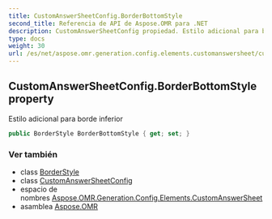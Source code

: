 ```yaml
---
title: CustomAnswerSheetConfig.BorderBottomStyle
second_title: Referencia de API de Aspose.OMR para .NET
description: CustomAnswerSheetConfig propiedad. Estilo adicional para borde inferior
type: docs
weight: 30
url: /es/net/aspose.omr.generation.config.elements.customanswersheet/customanswersheetconfig/borderbottomstyle/
---
```

## CustomAnswerSheetConfig.BorderBottomStyle property

Estilo adicional para borde inferior

```csharp
public BorderStyle BorderBottomStyle { get; set; }
```

### Ver también

* class [BorderStyle](../../../aspose.omr.generation.config/borderstyle/)
* class [CustomAnswerSheetConfig](../)
* espacio de nombres [Aspose.OMR.Generation.Config.Elements.CustomAnswerSheet](../../customanswersheetconfig/)
* asamblea [Aspose.OMR](../../../)


